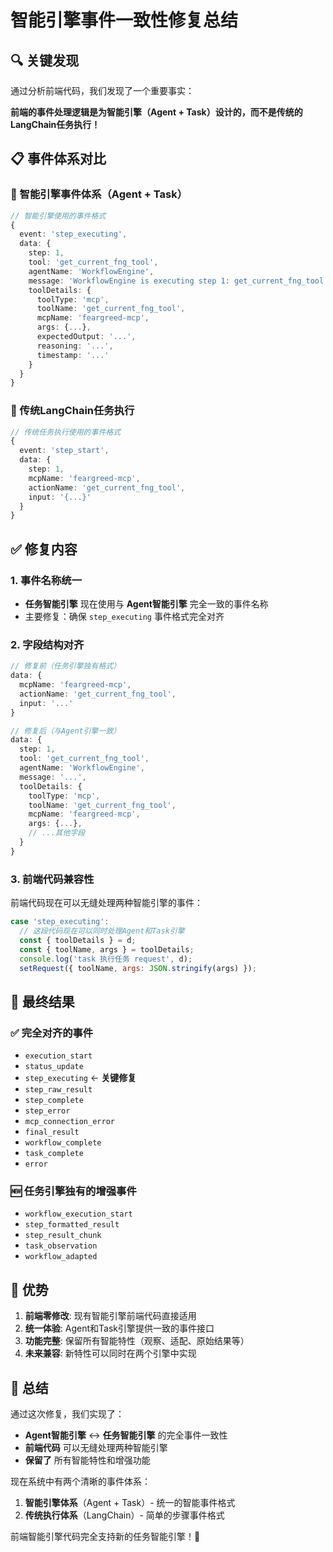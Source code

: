 # 智能引擎事件一致性修复总结

## 🔍 关键发现

通过分析前端代码，我们发现了一个重要事实：

**前端的事件处理逻辑是为智能引擎（Agent + Task）设计的，而不是传统的LangChain任务执行！**

## 📋 事件体系对比

### 🧠 智能引擎事件体系（Agent + Task）
```typescript
// 智能引擎使用的事件格式
{
  event: 'step_executing',
  data: {
    step: 1,
    tool: 'get_current_fng_tool',
    agentName: 'WorkflowEngine',
    message: 'WorkflowEngine is executing step 1: get_current_fng_tool',
    toolDetails: {
      toolType: 'mcp',
      toolName: 'get_current_fng_tool',
      mcpName: 'feargreed-mcp',
      args: {...},
      expectedOutput: '...',
      reasoning: '...',
      timestamp: '...'
    }
  }
}
```

### 🔄 传统LangChain任务执行
```typescript
// 传统任务执行使用的事件格式
{
  event: 'step_start',
  data: {
    step: 1,
    mcpName: 'feargreed-mcp',
    actionName: 'get_current_fng_tool',
    input: '{...}'
  }
}
```

## ✅ 修复内容

### 1. 事件名称统一
- **任务智能引擎** 现在使用与 **Agent智能引擎** 完全一致的事件名称
- 主要修复：确保 `step_executing` 事件格式完全对齐

### 2. 字段结构对齐
```typescript
// 修复前（任务引擎独有格式）
data: {
  mcpName: 'feargreed-mcp',
  actionName: 'get_current_fng_tool',
  input: '...'
}

// 修复后（与Agent引擎一致）
data: {
  step: 1,
  tool: 'get_current_fng_tool',
  agentName: 'WorkflowEngine',
  message: '...',
  toolDetails: {
    toolType: 'mcp',
    toolName: 'get_current_fng_tool',
    mcpName: 'feargreed-mcp',
    args: {...},
    // ...其他字段
  }
}
```

### 3. 前端代码兼容性
前端代码现在可以无缝处理两种智能引擎的事件：

```javascript
case 'step_executing':
  // 这段代码现在可以同时处理Agent和Task引擎
  const { toolDetails } = d;
  const { toolName, args } = toolDetails;
  console.log('task 执行任务 request', d);
  setRequest({ toolName, args: JSON.stringify(args) });
```

## 🎯 最终结果

### ✅ 完全对齐的事件
- `execution_start`
- `status_update`
- `step_executing` ← **关键修复**
- `step_raw_result`
- `step_complete`
- `step_error`
- `mcp_connection_error`
- `final_result`
- `workflow_complete`
- `task_complete`
- `error`

### 🆕 任务引擎独有的增强事件
- `workflow_execution_start`
- `step_formatted_result`
- `step_result_chunk`
- `task_observation`
- `workflow_adapted`

## 🚀 优势

1. **前端零修改**: 现有智能引擎前端代码直接适用
2. **统一体验**: Agent和Task引擎提供一致的事件接口
3. **功能完整**: 保留所有智能特性（观察、适配、原始结果等）
4. **未来兼容**: 新特性可以同时在两个引擎中实现

## 📝 总结

通过这次修复，我们实现了：
- **Agent智能引擎** ↔ **任务智能引擎** 的完全事件一致性
- **前端代码** 可以无缝处理两种智能引擎
- **保留了** 所有智能特性和增强功能

现在系统中有两个清晰的事件体系：
1. **智能引擎体系**（Agent + Task）- 统一的智能事件格式
2. **传统执行体系**（LangChain）- 简单的步骤事件格式

前端智能引擎代码完全支持新的任务智能引擎！🎉 